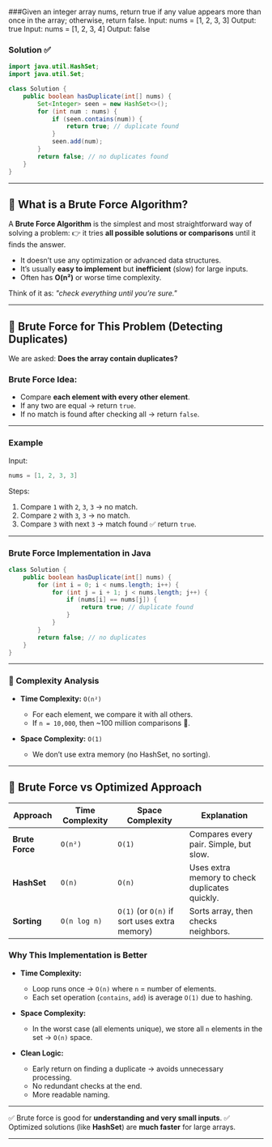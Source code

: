 ###Given an integer array nums, return true if any value appears more than once in the array; otherwise, return false. 
Input: nums = [1, 2, 3, 3] 
Output: true 
Input: nums = [1, 2, 3, 4] 
Output: false

### Solution ✅

```java
import java.util.HashSet;
import java.util.Set;

class Solution {
    public boolean hasDuplicate(int[] nums) {
        Set<Integer> seen = new HashSet<>();
        for (int num : nums) {
            if (seen.contains(num)) {
                return true; // duplicate found
            }
            seen.add(num);
        }
        return false; // no duplicates found
    }
}
```

---

## 🔹 What is a Brute Force Algorithm?

A **Brute Force Algorithm** is the simplest and most straightforward way of solving a problem:
👉 it tries **all possible solutions or comparisons** until it finds the answer.

* It doesn’t use any optimization or advanced data structures.
* It’s usually **easy to implement** but **inefficient** (slow) for large inputs.
* Often has **O(n²)** or worse time complexity.

Think of it as: *"check everything until you’re sure."*

---

## 🔹 Brute Force for This Problem (Detecting Duplicates)

We are asked: **Does the array contain duplicates?**

### Brute Force Idea:

* Compare **each element with every other element**.
* If any two are equal → return `true`.
* If no match is found after checking all → return `false`.

---

### Example

Input:

```java
nums = [1, 2, 3, 3]
```

Steps:

1. Compare `1` with `2`, `3`, `3` → no match.
2. Compare `2` with `3`, `3` → no match.
3. Compare `3` with next `3` → match found ✅ return `true`.

---

### Brute Force Implementation in Java

```java
class Solution {
    public boolean hasDuplicate(int[] nums) {
        for (int i = 0; i < nums.length; i++) {
            for (int j = i + 1; j < nums.length; j++) {
                if (nums[i] == nums[j]) {
                    return true; // duplicate found
                }
            }
        }
        return false; // no duplicates
    }
}
```

---

### 🔹 Complexity Analysis

* **Time Complexity:** `O(n²)`

  * For each element, we compare it with all others.
  * If `n = 10,000`, then \~100 million comparisons 😬.
* **Space Complexity:** `O(1)`

  * We don’t use extra memory (no HashSet, no sorting).

---

## 🔹 Brute Force vs Optimized Approach

| Approach        | Time Complexity | Space Complexity                             | Explanation                                    |
| --------------- | --------------- | -------------------------------------------- | ---------------------------------------------- |
| **Brute Force** | `O(n²)`         | `O(1)`                                       | Compares every pair. Simple, but slow.         |
| **HashSet**     | `O(n)`          | `O(n)`                                       | Uses extra memory to check duplicates quickly. |
| **Sorting**     | `O(n log n)`    | `O(1)` (or `O(n)` if sort uses extra memory) | Sorts array, then checks neighbors.            |

### Why This Implementation is Better

* **Time Complexity:**

  * Loop runs once → `O(n)` where `n` = number of elements.
  * Each set operation (`contains`, `add`) is average `O(1)` due to hashing.
* **Space Complexity:**

  * In the worst case (all elements unique), we store all `n` elements in the set → `O(n)` space.
* **Clean Logic:**

  * Early return on finding a duplicate → avoids unnecessary processing.
  * No redundant checks at the end.
  * More readable naming.

---

✅ Brute force is good for **understanding and very small inputs**.
✅ Optimized solutions (like **HashSet**) are **much faster** for large arrays.

---
